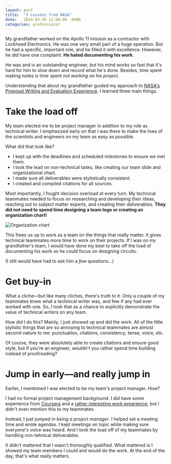 ```yaml
---
layout: post
title:  "3 Lessons from NASA"
date:   2024-03-26 12:00:00 -0400
categories: professional
---
```

My grandfather worked on the Apollo 11 mission as a contractor with Lockheed Electronics. He was one very small part of a huge operation. But he had a specific, important role, and he filled it with excellence. However, he did have one complaint: **He hated documenting his work**.

He was and is an outstanding engineer, but his mind works so fast that it's hard for him to slow down and record what he's done. Besides, time spent making notes is time spent *not working on his project*.

Understanding that about my grandfather guided my approach to [NASA's Proposal Writing and Evaluation Experience](https://www.lspace.asu.edu/npwee-academy). I learned three main things.

# Take the load off

My team elected me to be project manager in addition to my role as technical writer. I emphasized early on that I was there to make the lives of the scientists and engineers on my team as easy as possible.

What did that look like?
- I kept up with the deadlines and scheduled milestones to ensure we met them.
- I took the lead on non-technical tasks, like creating our team slide and organizational chart.
- I made sure all deliverables were stylistically consistent.
- I created and compiled citations for all sources. 

Most importantly, I fought decision overload at every turn. My technical teammates needed to focus on researching and developing their ideas, reaching out to subject matter experts, and creating their deliverables. **They did not need to spend time designing a team logo or creating an organization chart!**

![Organization chart](/images/organization-chart.png)

This frees us up to work as a team on the things that really matter. It gives technical teammates more time to work on their projects. If I was on my grandfather's team, I would have done my best to take off the load of documenting his work so he could focus on designing circuits. 

(I still would have had to ask him a *few* questions...)

# Get buy-in

What a cliche&mdash;but like many cliches, there's truth to it. Only a couple of my teammates knew what a technical writer was, and few if any had ever worked with one. So, I took that as a chance to explicitly demonstrate the value of technical writers on any team.

How did I do this? Mainly, I just showed up and did the work. All of the little stylistic things that are so annoying to technical teammates are almost second-nature to me: punctuation, citations, consistency, tense, voice, etc. 

Of course, they were absolutely able to create citations and ensure good style, but if you're an engineer, wouldn't you rather spend time building instead of proofreading?

# Jump in early&mdash;and really jump in

Earlier, I mentioned I was elected to be my team's project manager. How?

I had no formal project management background. I did have some experience from [Coursera](https://www.linkedin.com/posts/slpennington_projectmanagement-activity-7079653021915246592-36xj?utm_source=share&utm_medium=member_desktop) and a [rather interesting work experience](https://georgialibraries.org/pop-up/), but I didn't even mention this to my teammates. 

Instead, I just jumped in *being a project manager*. I helped set a meeting time and wrote agendas. I kept meetings on topic while making sure everyone's voice was heard. And I took the load off of my teammates by handling non-tehnical deliverables. 

It didn't mattered that I wasn't thoroughly qualified. What mattered is I showed my team members I could and would do the work. At the end of the day, that's what really matters.
